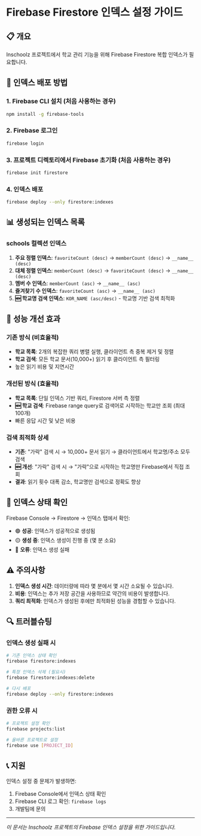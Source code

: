 # Firebase Firestore 인덱스 설정 가이드

## 📋 개요
Inschoolz 프로젝트에서 학교 관리 기능을 위해 Firebase Firestore 복합 인덱스가 필요합니다.

## 🔧 인덱스 배포 방법

### 1. Firebase CLI 설치 (처음 사용하는 경우)
```bash
npm install -g firebase-tools
```

### 2. Firebase 로그인
```bash
firebase login
```

### 3. 프로젝트 디렉토리에서 Firebase 초기화 (처음 사용하는 경우)
```bash
firebase init firestore
```

### 4. 인덱스 배포
```bash
firebase deploy --only firestore:indexes
```

## 📊 생성되는 인덱스 목록

### schools 컬렉션 인덱스
1. **주요 정렬 인덱스**: `favoriteCount (desc)` → `memberCount (desc)` → `__name__ (desc)`
2. **대체 정렬 인덱스**: `memberCount (desc)` → `favoriteCount (desc)` → `__name__ (desc)`
3. **멤버 수 인덱스**: `memberCount (asc)` → `__name__ (asc)`
4. **즐겨찾기 수 인덱스**: `favoriteCount (asc)` → `__name__ (asc)`
5. **🆕 학교명 검색 인덱스**: `KOR_NAME (asc/desc)` - 학교명 기반 검색 최적화

## 🚀 성능 개선 효과

### 기존 방식 (비효율적)
- **학교 목록**: 2개의 복잡한 쿼리 병렬 실행, 클라이언트 측 중복 제거 및 정렬
- **학교 검색**: 모든 학교 문서(10,000+) 읽기 후 클라이언트 측 필터링
- 높은 읽기 비용 및 지연시간

### 개선된 방식 (효율적)
- **학교 목록**: 단일 인덱스 기반 쿼리, Firestore 서버 측 정렬
- **🆕 학교 검색**: Firebase range query로 검색어로 시작하는 학교만 조회 (최대 100개)
- 빠른 응답 시간 및 낮은 비용

### 검색 최적화 상세
- **기존**: "가락" 검색 시 → 10,000+ 문서 읽기 → 클라이언트에서 학교명/주소 모두 검색
- **🆕 개선**: "가락" 검색 시 → "가락"으로 시작하는 학교명만 Firebase에서 직접 조회
- **결과**: 읽기 횟수 대폭 감소, 학교명만 검색으로 정확도 향상

## 📝 인덱스 상태 확인

Firebase Console → Firestore → 인덱스 탭에서 확인:
- 🟢 **성공**: 인덱스가 성공적으로 생성됨
- 🟡 **생성 중**: 인덱스 생성이 진행 중 (몇 분 소요)
- 🔴 **오류**: 인덱스 생성 실패

## ⚠️ 주의사항

1. **인덱스 생성 시간**: 데이터량에 따라 몇 분에서 몇 시간 소요될 수 있습니다.
2. **비용**: 인덱스는 추가 저장 공간을 사용하므로 약간의 비용이 발생합니다.
3. **쿼리 최적화**: 인덱스가 생성된 후에만 최적화된 성능을 경험할 수 있습니다.

## 🔍 트러블슈팅

### 인덱스 생성 실패 시
```bash
# 기존 인덱스 상태 확인
firebase firestore:indexes

# 특정 인덱스 삭제 (필요시)
firebase firestore:indexes:delete

# 다시 배포
firebase deploy --only firestore:indexes
```

### 권한 오류 시
```bash
# 프로젝트 설정 확인
firebase projects:list

# 올바른 프로젝트로 설정
firebase use [PROJECT_ID]
```

## 📞 지원

인덱스 설정 중 문제가 발생하면:
1. Firebase Console에서 인덱스 상태 확인
2. Firebase CLI 로그 확인: `firebase logs`
3. 개발팀에 문의

---
*이 문서는 Inschoolz 프로젝트의 Firebase 인덱스 설정을 위한 가이드입니다.* 